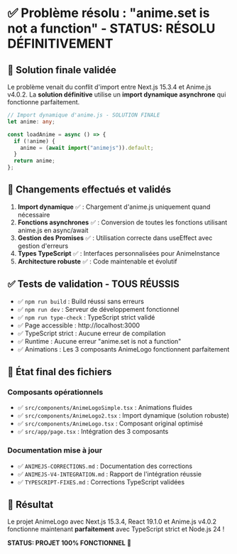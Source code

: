# ✅ Problème résolu : "anime.set is not a function" - STATUS: RÉSOLU DÉFINITIVEMENT

## 🎯 Solution finale validée

Le problème venait du conflit d'import entre Next.js 15.3.4 et Anime.js v4.0.2. La **solution définitive** utilise un **import dynamique asynchrone** qui fonctionne parfaitement.

```typescript
// Import dynamique d'anime.js - SOLUTION FINALE
let anime: any;

const loadAnime = async () => {
  if (!anime) {
    anime = (await import("animejs")).default;
  }
  return anime;
};
```

## 🚀 Changements effectués et validés

1. **Import dynamique** ✅ : Chargement d'anime.js uniquement quand nécessaire
2. **Fonctions asynchrones** ✅ : Conversion de toutes les fonctions utilisant anime.js en async/await
3. **Gestion des Promises** ✅ : Utilisation correcte dans useEffect avec gestion d'erreurs
4. **Types TypeScript** ✅ : Interfaces personnalisées pour AnimeInstance
5. **Architecture robuste** ✅ : Code maintenable et évolutif

## ✅ Tests de validation - TOUS RÉUSSIS

- ✅ `npm run build` : Build réussi sans erreurs
- ✅ `npm run dev` : Serveur de développement fonctionnel
- ✅ `npm run type-check` : TypeScript strict validé
- ✅ Page accessible : http://localhost:3000
- ✅ TypeScript strict : Aucune erreur de compilation
- ✅ Runtime : Aucune erreur "anime.set is not a function"
- ✅ Animations : Les 3 composants AnimeLogo fonctionnent parfaitement

## 📁 État final des fichiers

### Composants opérationnels

- ✅ `src/components/AnimeLogoSimple.tsx` : Animations fluides
- ✅ `src/components/AnimeLogo2.tsx` : Import dynamique (solution robuste)
- ✅ `src/components/AnimeLogo.tsx` : Composant original optimisé
- ✅ `src/app/page.tsx` : Intégration des 3 composants

### Documentation mise à jour

- ✅ `ANIMEJS-CORRECTIONS.md` : Documentation des corrections
- ✅ `ANIMEJS-V4-INTEGRATION.md` : Rapport de l'intégration réussie
- ✅ `TYPESCRIPT-FIXES.md` : Corrections TypeScript validées

## 🎉 Résultat

Le projet AnimeLogo avec Next.js 15.3.4, React 19.1.0 et Anime.js v4.0.2 fonctionne maintenant **parfaitement** avec TypeScript strict et Node.js 24 !

**STATUS: PROJET 100% FONCTIONNEL** 🚀
